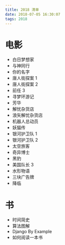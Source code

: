 ```yaml
---
title: 2018 清单
date: 2018-07-05 16:30:07
tags: 2018
---
```


# 电影

* 白日梦想家
* 与神同行
* 你的名字
* 唐人街探案 1
* 唐人街探案 2
* 前任 3
* 寻梦环游记
* 芳华
* 解忧杂货店
* 浪矢解忧杂货店
* 机器人总动员
* 妖猫传
* 银河护卫队 1
* 银河护卫队 2
* 太空旅客
* 奇异博士
* 黑豹
* 美国队长 3
* 水形物语
* 三块广告牌
* 降临


# 书

* 时间简史
* 算法图解
* Django By Example
* 如何阅读一本书